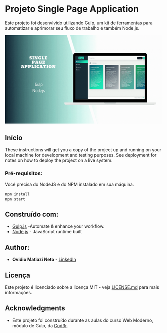# Projeto Single Page Application


Este projeto foi desenvlvido utilizando Gulp, um kit de ferramentas para automatizar e aprimorar seu fluxo de trabalho e também Node.js.

![Preview](https://github.com/omnweb/SPA/blob/master/SPA.gif?raw=true)

## Início

These instructions will get you a copy of the project up and running on your local machine for development and testing purposes. See deployment for notes on how to deploy the project on a live system.

### Pré-requisitos:

Você precisa do NodeJS e do NPM instalado em sua máquina.

```
npm install
npm start
```

## Construído com:

* [Gulp.js](https://gulpjs.com/) -Automate & enhance your workflow.
* [Node.js](https://nodejs.org/en/) - JavaScript runtime built

## Author:

* **Ovidio Matiazi Neto** - [LinkedIn](https://www.linkedin.com/in/ovidio-matiazi-neto-38a937130/)


## Licença

Este projeto é licenciado sobre a licença MIT - veja [LICENSE.md](LICENSE.md) para mais informações.

## Acknowledgments

* Este projeto foi construído durante as aulas do curso Web Moderno, módulo de Gulp, da [Cod3r](https://github.com/cod3rcursos).

